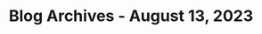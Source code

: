 ---
layout: category
title: "Blog Archives - August 13, 2023" 
category: "year-2023"
lang: en
permalink: '/category/2023/08/13'
path: '/category/2023/08/13'
pagination:
    enabled: true
    category: ["year-2023", "month-08", "day-13"]
    permalink: /page/:num/
    locale: en
---